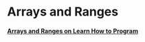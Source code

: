 # Arrays and Ranges

#### [Arrays and Ranges on Learn How to Program](https://www.learnhowtoprogram.com/lessons/arrays-and-ranges)
